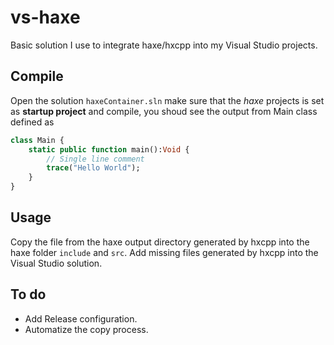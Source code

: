 # vs-haxe
Basic solution I use to integrate haxe/hxcpp into my Visual Studio projects.

## Compile
Open the solution `haxeContainer.sln` make sure that the *haxe* projects is set as **startup project** and compile, you shoud see the output from Main class defined as
```Haxe
class Main {
    static public function main():Void {
        // Single line comment
        trace("Hello World");
    }
}
```



## Usage
Copy the file from the haxe output directory generated by hxcpp into the haxe folder `include` and `src`. Add missing files generated by hxcpp into the Visual Studio solution.

## To do
- Add Release configuration.
- Automatize the copy process.




